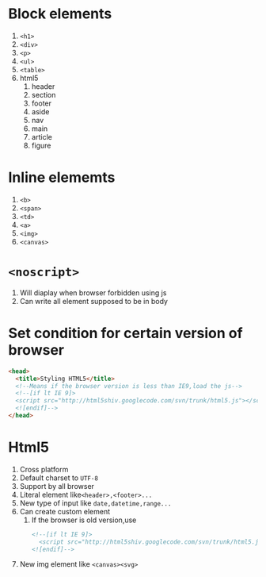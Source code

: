 # Block elements
1. `<h1>`
2. `<div>`
3. `<p>`
4. `<ul>`
5. `<table>`
6. html5
   1. header
   2. section
   3. footer
   4. aside
   5. nav
   6. main
   7. article
   8. figure

# Inline elememts
1. `<b>`
2. `<span>`
3. `<td>`
4. `<a>`
5. `<img>`
6. `<canvas>`


# `<noscript>`
1. Will diaplay when browser forbidden using js
2. Can write all element supposed to be in body

# Set condition for certain version of browser
```html
<head>
  <title>Styling HTML5</title>
  <!--Means if the browser version is less than IE9,load the js-->
  <!--[if lt IE 9]>
  <script src="http://html5shiv.googlecode.com/svn/trunk/html5.js"></script>
  <![endif]-->
</head>
```

# Html5
1. Cross platform
2. Default charset to `UTF-8`
3. Support by all browser
4. Literal element like`<header>,<footer>...`
5. New type of input like `date,datetime,range...`
6. Can create custom element
   1. If the browser is old version,use
      ```html
      <!--[if lt IE 9]>
        <script src="http://html5shiv.googlecode.com/svn/trunk/html5.js"></script>
      <![endif]-->
      ```
7. New img element like `<canvas><svg>`